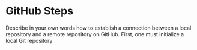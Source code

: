 # GitHub Steps

Describe in your own words how to establish a connection between a local repository and a remote repository on GitHub.
First, one must initialize a local Git repository